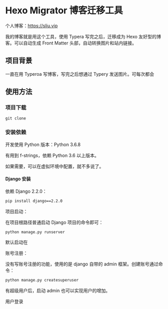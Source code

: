# Hexo Migrator 博客迁移工具

个人博客：https://sliu.vip

我的博客就是用这个工具，使用 Typera 写完之后，迁移成为 Hexo 友好型的博客。可以自动生成 Front Matter 头部，自动转换图片和站内链接。

## 项目背景

一直在用 Typeroa 写博客，写完之后想通过 Typery 发送图片。可每次都会







## 使用方法

### 项目下载

```
git clone 
```



### 安装依赖

开发使用 Python 版本：Python 3.6.8

有用到 f-strings，依赖 Python 3.6 以上版本。

如果需要，可以在虚拟环境中配置，就不多说了。

#### Django 安装

依赖 Django 2.2.0：

```bash
pip install django==2.2.0
```



项目启动：

在项目根路径普通启动 Django 项目的命令即可：

```
python manage.py runserver
```

默认启动在

账号注册：

没有写账号注册的功能，使用的是 django 自带的 admin 框架。创建账号通过命令：

```bash
python manage.py createsuperuser
```

有超级用户后，启动 admin 也可以实现用户的增加。

用户登录